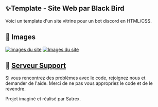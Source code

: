 ## :sparkles:Template - Site Web par Black Bird

Voici un template d'un site vitrine pour un bot discord en HTML/CSS.

## 📸 Images

[![Images du site](https://cdn.discordapp.com/attachments/1102306428582121493/1108451403304808599/image.png)]([https://discord.gg/aC9RF7Kt8T](https://discord.gg/aC9RF7Kt8T))
[![Images du site](https://cdn.discordapp.com/attachments/1102306428582121493/1108451487975223387/image.png)]([https://discord.gg/aC9RF7Kt8T](https://discord.gg/aC9RF7Kt8T))

## :pencil: [Serveur Support](https://discord.gg/aC9RF7Kt8T)

Si vous rencontrez des problèmes avec le code, rejoignez nous et demander de l'aide. Merci de ne pas vous appropriez le code et de le revendre.


Projet imaginé et réalisé par Satrex.
